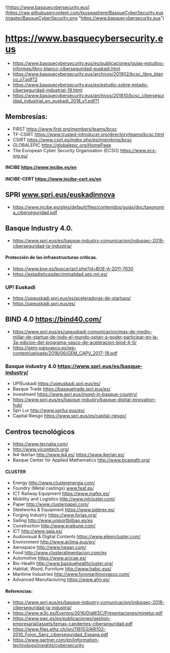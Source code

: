 ![https://www.basquecybersecurity.eus](https://raw.githubusercontent.com/txuswashere/BasqueCyberSecurity.eus/master/BasqueCyberSecurity.png "https://www.basquecybersecurity.eus")

# https://www.basquecybersecurity.eus

* https://www.basquecybersecurity.eus/es/publicaciones/guias-estudios-informes/libro-blanco-ciberseguridad-euskadi.html 
* https://www.basquecybersecurity.eus/archivos/201902/bcsc_libro_blanco_v7.pdf?2 
* https://www.basquecybersecurity.eus/es/estudio-sobre-estado-ciberseguridad-industrial-19.html 
* https://www.basquecybersecurity.eus/archivos/201810/bcsc_ciberseguridad_industrial_en_euskadi_2018_v1.pdf?1 

## Membresías:
* FIRST https://www.first.org/members/teams/bcsc 
* TF-CSIRT https://www.trusted-introducer.org/directory/teams/bcsc.html 
* CSIRT https://www.csirt.es/index.php/es/miembros/bcsc 
* GLOBALEPIC https://globalepic.org/HomePage 
* The European Cyber Security Organisation (ECSO) https://www.ecs-org.eu/ 

#### INCIBE https://www.incibe.es/en 
#### INCIBE-CERT https://www.incibe-cert.es/en 

## SPRI www.spri.eus/euskadinnova 
* https://www.incibe.es/sites/default/files/contenidos/guias/doc/taxonomia_ciberseguridad.pdf 

## Basque Industry 4.0. 
* https://www.spri.eus/es/basque-industry-comunicacion/indussec-2018-ciberseguridad-la-industria/ 

#### Protección de las infraestructuras críticas. 
* https://www.boe.es/buscar/act.php?id=BOE-A-2011-7630 
* https://estadisticasdecriminalidad.ses.mir.es/ 

### UP! Euskadi 
* https://upeuskadi.spri.eus/es/aceleradoras-de-startups/ 
* https://upeuskadi.spri.eus/es/ 

## BIND 4.0 https://bind40.com/ 
* https://www.spri.eus/es/upeuskadi-comunicacion/mas-de-medio-millar-de-startup-de-todo-el-mundo-optan-a-poder-participar-en-la-3a-edicion-del-programa-vasco-de-aceleracion-bind-4-0/ 
* https://gem-paisvasco.es/wp-content/uploads/2018/06/GEM_CAPV_2017-18.pdf 

### Basque industry 4.0 https://www.spri.eus/es/basque-industry/ 
* UP!Euskadi https://upeuskadi.spri.eus/es/ 
* Basque Trade https://basquetrade.spri.eus/es/ 
* Investment https://www.spri.eus/invest-in-basque-country/ 
* https://www.spri.eus/es/basque-industry/basque-digital-innovation-hub/ 
* Spri Lur http://www.sprilur.eus/es/ 
* Capital Riesgo https://www.spri.eus/es/capital-riesgo/ 

## Centros tecnológicos
* https://www.tecnalia.com/
* http://www.vicomtech.org/
* Ik4-Ikerlan http://www.ik4.es/ https://www.ikerlan.es/
* Basque Center for Applied Mathematics http://www.bcamath.org/

#### CLUSTER
* Energy http://www.clusterenergia.com/ 
* Foundry (Metal castings) www.feaf.es/ 
* ICT Railway Equipment https://www.mafex.es/ 
* Mobility and Logistics http://www.mlcluster.com/ 
* Paper http://www.clusterpapel.com/ 
* Steelworks & Equipment https://www.siderex.es/ 
* Forging Industry https://www.forjas.org/ 
* Sailing http://www.uniportbilbao.es/es 
* Construction http://www.eraikune.com/ 
* ICT http://www.gaia.es/ 
* Audiovisual & Digital Contents https://www.eikencluster.com/ 
* Environment http://www.aclima.eus/en/
* Aerospace http://www.hegan.com/
* Food http://www.clusteralimentacion.com/es
* Automotive https://www.acicae.es/
* Bio-Health http://www.basquehealthcluster.org/
* Habitat, Wood, Furniture http://www.habic.eus/
* Maritime Industries http://www.foromaritimovasco.com/
* Advanced Manufacturing https://www.afm.es/



#### Referencias:
* https://www.spri.eus/es/basque-industry-comunicacion/indussec-2018-ciberseguridad-la-industria/ 
* https://www.w3c.es/Eventos/2016/DiaW3C/Presentaciones/minetur.pdf 
* https://www.pwc.es/es/publicaciones/gestion-empresarial/assets/temas-candentes-ciberseguridad.pdf 
* https://www.files.ethz.ch/isn/118153/ARI102-2010_Fojon_Sanz_ciberseguridad_Espana.pdf 
* https://www.gartner.com/en/information-technology/insights/cybersecurity 
